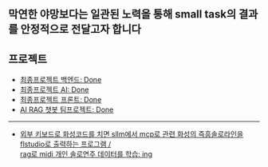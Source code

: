 ## 막연한 야망보다는 일관된 노력을 통해 small task의 결과를 안정적으로 전달고자 합니다

## 프로젝트
- [최종프로젝트 백엔드: Done](https://github.com/K-MarkLee/MAIDDY) 
- [최종프로젝트 AI: Done](https://github.com/K-MarkLee/MAIDDY_AI) 
- [최종프로젝트 프론트: Done](https://github.com/K-MarkLee/MAIDDY_Front) 
- [AI RAG 챗봇 팀프로젝트: Done](https://github.com/ohhalim/justonecat)

---------------------------------------------------------------------


- [외부 키보드로 화성코드를 치면 sllm에서 mcp로 관련 화성의 즉흥솔로라인을 flstudio로 출력하는 프로그램 /<div>
rag로 midi 개인 솔로연주 데이터를 학습: ing](https://github.com/ohhalim/llm_fIstudio_mcp_rag_midi_Improvisation_program)



<!--
**ohhalim/ohhalim** is a ✨ _special_ ✨ repository because its `README.md` (this file) appears on your GitHub profile.

Here are some ideas to get you started:

- 🔭 I’m currently working on ...
- 🌱 I’m currently learning ...
- 👯 I’m looking to collaborate on ...
- 🤔 I’m looking for help with ...
- 💬 Ask me about ...
- 📫 How to reach me: ...
- 😄 Pronouns: ...
- ⚡ Fun fact: ...
-->
